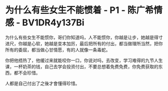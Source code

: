 # 为什么有些女生不能惯着 - P1 - 陈广希情感 - BV1DR4y137Bi

为什么有些女生不能惯你，哥们你知道吗，人不能惯你，你越是让步，她越是得寸进尺，你越是心软，她越是变本加厉，最后把所有的付出，都当做理所当然，把你所有的委屈，都当做心甘情愿，有的人就像一条毒蛇。

你把他捂热了，他缓过来就能咬你一口，你说对吗，去改变，学习难得的九节人生课，一杯奶茶的钱，自己去学会投资付出，不要总想着免费免费，你免费获取的东西，都不会珍惜。

人都是自己付出了之後才會懂得珍惜。